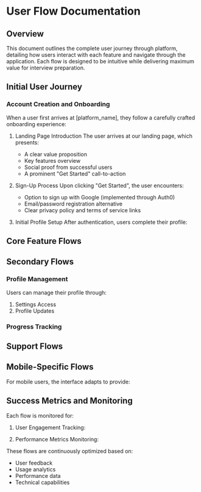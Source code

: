 # User Flow Documentation

## Overview

This document outlines the complete user journey through platform, detailing how users interact with each feature and navigate through the application. Each flow is designed to be intuitive while delivering maximum value for interview preparation.

## Initial User Journey

### Account Creation and Onboarding

When a user first arrives at [platform_name], they follow a carefully crafted onboarding experience:

1. Landing Page Introduction
   The user arrives at our landing page, which presents:
   - A clear value proposition
   - Key features overview
   - Social proof from successful users
   - A prominent "Get Started" call-to-action

2. Sign-Up Process
   Upon clicking "Get Started", the user encounters:
   - Option to sign up with Google (implemented through Auth0)
   - Email/password registration alternative
   - Clear privacy policy and terms of service links

3. Initial Profile Setup
   After authentication, users complete their profile:


## Core Feature Flows


## Secondary Flows

### Profile Management

Users can manage their profile through:

1. Settings Access
2. Profile Updates


### Progress Tracking


## Support Flows



## Mobile-Specific Flows

For mobile users, the interface adapts to provide:


## Success Metrics and Monitoring

Each flow is monitored for:

1. User Engagement
   Tracking:


2. Performance Metrics
   Monitoring:


These flows are continuously optimized based on:
- User feedback
- Usage analytics
- Performance data
- Technical capabilities